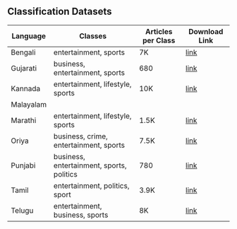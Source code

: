 ## Classification Datasets

| Language  | Classes                                   | Articles per Class | Download Link                                                |
| --------- | ----------------------------------------- | ------------------ | ------------------------------------------------------------ |
| Bengali   | entertainment, sports                     | 7K                 | [link](https://drive.google.com/open?id=1tiOPQ9nHav7IEUsuX6AYHqP8OkoHLT2x) |
| Gujarati  | business, entertainment, sports           | 680                | [link](https://drive.google.com/open?id=1oa9-2ADjpKKMy7kUc-PCMZ1NfqXzmfIA) |
| Kannada   | entertainment, lifestyle, sports          | 10K                | [link](https://drive.google.com/open?id=1LNJkEGK9CroJXI1MyVjGfFUbh8kX7E5n) |
| Malayalam |                                           |                    |                                                              |
| Marathi   | entertainment, lifestyle, sports          | 1.5K               | [link](https://drive.google.com/open?id=1a8S84GL6V8P6aHMAcyToTuRqa93qio2s) |
| Oriya     | business, crime, entertainment, sports    | 7.5K               | [link](https://drive.google.com/open?id=11wBvMTYvgoJ7N-gOUwrQPdouxLpZGf7v) |
| Punjabi   | business, entertainment, sports, politics | 780                | [link](https://drive.google.com/open?id=1iaZq6iRD5TiHMxzCqU3thTWuGvS0ZQ__) |
| Tamil     | entertainment, politics, sport            | 3.9K               | [link](https://drive.google.com/open?id=12uXRBVc5i5vLcCpWYMbDppfwMhsZ5U5M) |
| Telugu    | entertainment, business, sports           | 8K                 | [link](https://drive.google.com/open?id=1e1AnAIVCpQdBJTQ6j0XeOAl81b5wLIRb) |



